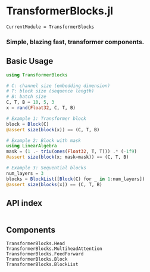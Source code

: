 # TransformerBlocks.jl

```@meta
CurrentModule = TransformerBlocks
```

### Simple, blazing fast, transformer components.


## Basic Usage

```julia
using TransformerBlocks

# C: channel size (embedding dimension)
# T: block size (sequence length)
# B: batch size
C, T, B = 10, 5, 3
x = rand(Float32, C, T, B)

# Example 1: Transformer block
block = Block(C)
@assert size(block(x)) == (C, T, B)

# Example 2: Block with mask
using LinearAlgebra
mask = (1 .- triu(ones(Float32, T, T))) .* (-1f9)
@assert size(block(x; mask=mask)) == (C, T, B)

# Example 3: Sequential blocks
num_layers = 3
blocks = BlockList([Block(C) for _ in 1:num_layers])
@assert size(blocks(x)) == (C, T, B)
```

## API index

```@index
```

## Components

```@docs
TransformerBlocks.Head
TransformerBlocks.MultiheadAttention
TransformerBlocks.FeedForward
TransformerBlocks.Block
TransformerBlocks.BlockList
```